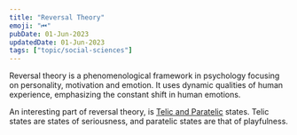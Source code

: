 ```yaml
---
title: "Reversal Theory"
emoji: "⏮"
pubDate: 01-Jun-2023
updatedDate: 01-Jun-2023
tags: ["topic/social-sciences"]
---
```


Reversal theory is a phenomenological framework in psychology focusing on personality, motivation and emotion. It uses dynamic qualities of human experience, emphasizing the constant shift in human emotions.

An interesting part of reversal theory, is [Telic and Paratelic](https://en.wikipedia.org/wiki/Reversal_theory#Serious/Playful_(Telic/Paratelic)) states. Telic states are states of seriousness, and paratelic states are that of playfulness.